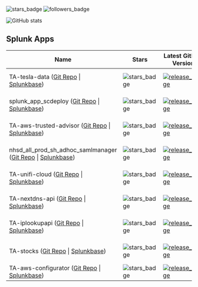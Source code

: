 ![stars_badge](https://img.shields.io/github/stars/livehybrid?affiliations=OWNER&label=Total%20Stars)
![followers_badge](https://img.shields.io/github/followers/livehybrid?label=Followers)

![GitHub stats](https://github-readme-stats.vercel.app/api?username=livehybrid&theme=dark)

## Splunk Apps

| Name                                                                                                                        | Stars                                                                                                                                 | Latest GitHub Version                                                                                                                                                                                                                                                      | Downloads                                         | Cloud Compatible                                                                                                                                                                                                                                               | Compatibility                                                                                                                                                                                                                                  | Last commit                                                                                                                                     |
|-----------------------------------------------------------------------------------------------------------------------------|---------------------------------------------------------------------------------------------------------------------------------------|--------------------------------------------------------------------------------------------------------------------------------------------------------------------------------------------------------------------------------------------------------------|------------------------------------------------------|---------------------------------------------------------------------------------------------------------------------------------------------------------------------------------------------------------------------------------------------------------|----------------------------------------------------------------------------------------------------------------------------------------------------------------------------------------------------------------------------------------------|-------------------------------------------------------------------------------------------------------------------------------------------|
| TA-tesla-data ([Git Repo](https://github.com/livehybrid/TA-tesla-data) \| [Splunkbase](https://splunkbase.splunk.com/app/4660))                                  | ![stars_badge](https://img.shields.io/github/stars/livehybrid/TA-tesla-data?label=)                  | [![release_badge](https://img.shields.io/github/v/release/livehybrid/TA-tesla-data?label=)](https://github.com/livehybrid/TA-tesla-data/releases/latest)                                   | ![Splunkbase Downloads](https://img.shields.io/endpoint?url=https%3A%2F%2Fsplunkbasebadge.livehybrid.com%2Fv1%2Fdownloads%2F4660?1) | ![Cloud Compatible](https://img.shields.io/endpoint?logo=icloud&url=https%3A%2F%2Fsplunkbasebadge.livehybrid.com%2Fv1%2Fsplunkcloud%2F4660) | ![Splunkbase Compatibility](https://img.shields.io/endpoint?url=https%3A%2F%2Fsplunkbasebadge.livehybrid.com%2Fv1%2Flatest_compat%2F4660) | [![Last commit](https://img.shields.io/github/last-commit/livehybrid/TA-tesla-data?label=)](https://github.com/livehybrid/TA-tesla-data) |
| splunk_app_scdeploy ([Git Repo](https://github.com/livehybrid/splunk_app_scdeploy) \| [Splunkbase](https://splunkbase.splunk.com/app/6731))                                  | ![stars_badge](https://img.shields.io/github/stars/livehybrid/splunk_app_scdeploy?label=)                  | [![release_badge](https://img.shields.io/github/v/release/livehybrid/splunk_app_scdeploy?label=)](https://github.com/livehybrid/splunk_app_scdeploy/releases/latest)                                   | ![Splunkbase Downloads](https://img.shields.io/endpoint?url=https%3A%2F%2Fsplunkbasebadge.livehybrid.com%2Fv1%2Fdownloads%2F6731?1) | ![Cloud Compatible](https://img.shields.io/endpoint?logo=icloud&url=https%3A%2F%2Fsplunkbasebadge.livehybrid.com%2Fv1%2Fsplunkcloud%2F6731) | ![Splunkbase Compatibility](https://img.shields.io/endpoint?url=https%3A%2F%2Fsplunkbasebadge.livehybrid.com%2Fv1%2Flatest_compat%2F6731) | [![Last commit](https://img.shields.io/github/last-commit/livehybrid/splunk_app_scdeploy?label=)](https://github.com/livehybrid/splunk_app_scdeploy) |
| TA-aws-trusted-advisor ([Git Repo](https://github.com/livehybrid/TA-aws-trusted-advisor) \| [Splunkbase](https://splunkbase.splunk.com/app/4207))                                  | ![stars_badge](https://img.shields.io/github/stars/livehybrid/TA-aws-trusted-advisor?label=)                  | [![release_badge](https://img.shields.io/github/v/release/livehybrid/TA-aws-trusted-advisor?label=)](https://github.com/livehybrid/TA-aws-trusted-advisor/releases/latest)                                   | ![Splunkbase Downloads](https://img.shields.io/endpoint?url=https%3A%2F%2Fsplunkbasebadge.livehybrid.com%2Fv1%2Fdownloads%2F4207?1) | ![Cloud Compatible](https://img.shields.io/endpoint?logo=icloud&url=https%3A%2F%2Fsplunkbasebadge.livehybrid.com%2Fv1%2Fsplunkcloud%2F4207) | ![Splunkbase Compatibility](https://img.shields.io/endpoint?url=https%3A%2F%2Fsplunkbasebadge.livehybrid.com%2Fv1%2Flatest_compat%2F4207) | [![Last commit](https://img.shields.io/github/last-commit/livehybrid/TA-aws-trusted-advisor?label=)](https://github.com/livehybrid/TA-aws-trusted-advisor) |
| nhsd_all_prod_sh_adhoc_samlmanager ([Git Repo](https://github.com/livehybrid/nhsd_all_prod_sh_adhoc_samlmanager) \| [Splunkbase](https://splunkbase.splunk.com/app/4720))                                  | ![stars_badge](https://img.shields.io/github/stars/livehybrid/nhsd_all_prod_sh_adhoc_samlmanager?label=)                  | [![release_badge](https://img.shields.io/github/v/release/livehybrid/nhsd_all_prod_sh_adhoc_samlmanager?label=)](https://github.com/livehybrid/nhsd_all_prod_sh_adhoc_samlmanager/releases/latest)                                   | ![Splunkbase Downloads](https://img.shields.io/endpoint?url=https%3A%2F%2Fsplunkbasebadge.livehybrid.com%2Fv1%2Fdownloads%2F4720?1) | ![Cloud Compatible](https://img.shields.io/endpoint?logo=icloud&url=https%3A%2F%2Fsplunkbasebadge.livehybrid.com%2Fv1%2Fsplunkcloud%2F4720) | ![Splunkbase Compatibility](https://img.shields.io/endpoint?url=https%3A%2F%2Fsplunkbasebadge.livehybrid.com%2Fv1%2Flatest_compat%2F4720) | [![Last commit](https://img.shields.io/github/last-commit/livehybrid/nhsd_all_prod_sh_adhoc_samlmanager?label=)](https://github.com/livehybrid/nhsd_all_prod_sh_adhoc_samlmanager) |
| TA-unifi-cloud ([Git Repo](https://github.com/livehybrid/TA-unifi-cloud) \| [Splunkbase](https://splunkbase.splunk.com/app/7494))                                  | ![stars_badge](https://img.shields.io/github/stars/livehybrid/TA-unifi-cloud?label=)                  | [![release_badge](https://img.shields.io/github/v/release/livehybrid/TA-unifi-cloud?label=)](https://github.com/livehybrid/TA-unifi-cloud/releases/latest) | ![Splunkbase Downloads](https://img.shields.io/endpoint?url=https%3A%2F%2Fsplunkbasebadge.livehybrid.com%2Fv1%2Fdownloads%2F7494?1) | ![Cloud Compatible](https://img.shields.io/endpoint?logo=icloud&url=https%3A%2F%2Fsplunkbasebadge.livehybrid.com%2Fv1%2Fsplunkcloud%2F7494) | ![Splunkbase Compatibility](https://img.shields.io/endpoint?url=https%3A%2F%2Fsplunkbasebadge.livehybrid.com%2Fv1%2Flatest_compat%2F7494) | [![Last commit](https://img.shields.io/github/last-commit/livehybrid/TA-unifi-cloud?label=)](https://github.com/livehybrid/TA-unifi-cloud) |        
| TA-nextdns-api ([Git Repo](https://github.com/livehybrid/TA-nextdns-api) \| [Splunkbase](https://splunkbase.splunk.com/app/7537))                                  | ![stars_badge](https://img.shields.io/github/stars/livehybrid/TA-nextdns-api?label=)                  | [![release_badge](https://img.shields.io/github/v/release/livehybrid/TA-nextdns-api?label=)](https://github.com/livehybrid/TA-nextdns-api/releases/latest) | ![Splunkbase Downloads](https://img.shields.io/endpoint?url=https%3A%2F%2Fsplunkbasebadge.livehybrid.com%2Fv1%2Fdownloads%2F7537?1) | ![Cloud Compatible](https://img.shields.io/endpoint?logo=icloud&url=https%3A%2F%2Fsplunkbasebadge.livehybrid.com%2Fv1%2Fsplunkcloud%2F7537) | ![Splunkbase Compatibility](https://img.shields.io/endpoint?url=https%3A%2F%2Fsplunkbasebadge.livehybrid.com%2Fv1%2Flatest_compat%2F7537) | [![Last commit](https://img.shields.io/github/last-commit/livehybrid/TA-nextdns-api?label=)](https://github.com/livehybrid/TA-nextdns-api) |         
| TA-iplookupapi ([Git Repo](https://github.com/livehybrid/TA-iplookupapi) \| [Splunkbase](https://splunkbase.splunk.com/app/7537))                                  | ![stars_badge](https://img.shields.io/github/stars/livehybrid/TA-iplookupapi?label=)                  | [![release_badge](https://img.shields.io/github/v/release/livehybrid/TA-iplookupapi?label=)](https://github.com/livehybrid/TA-iplookupapi/releases/latest) | ![Splunkbase Downloads](https://img.shields.io/endpoint?url=https%3A%2F%2Fsplunkbasebadge.livehybrid.com%2Fv1%2Fdownloads%2F7537?1) | ![Cloud Compatible](https://img.shields.io/endpoint?logo=icloud&url=https%3A%2F%2Fsplunkbasebadge.livehybrid.com%2Fv1%2Fsplunkcloud%2F7537) | ![Splunkbase Compatibility](https://img.shields.io/endpoint?url=https%3A%2F%2Fsplunkbasebadge.livehybrid.com%2Fv1%2Flatest_compat%2F7537) | [![Last commit](https://img.shields.io/github/last-commit/livehybrid/TA-iplookupapi?label=)](https://github.com/livehybrid/TA-iplookupapi) |  
| TA-stocks ([Git Repo](https://github.com/livehybrid/TA-stocks) \| [Splunkbase](https://splunkbase.splunk.com/app/7706))                                  | ![stars_badge](https://img.shields.io/github/stars/livehybrid/TA-stocks?label=)                  | [![release_badge](https://img.shields.io/github/v/release/livehybrid/TA-stocks?label=)](https://github.com/livehybrid/TA-stocks/releases/latest) | ![Splunkbase Downloads](https://img.shields.io/endpoint?url=https%3A%2F%2Fsplunkbasebadge.livehybrid.com%2Fv1%2Fdownloads%2F7706?1) | ![Cloud Compatible](https://img.shields.io/endpoint?logo=icloud&url=https%3A%2F%2Fsplunkbasebadge.livehybrid.com%2Fv1%2Fsplunkcloud%2F7706) | ![Splunkbase Compatibility](https://img.shields.io/endpoint?url=https%3A%2F%2Fsplunkbasebadge.livehybrid.com%2Fv1%2Flatest_compat%2F7706) | [![Last commit](https://img.shields.io/github/last-commit/livehybrid/TA-stocks?label=)](https://github.com/livehybrid/TA-stocks) |  
| TA-aws-configurator ([Git Repo](https://github.com/livehybrid/TA-aws-configurator) \| [Splunkbase](https://splunkbase.splunk.com/app/XXXX))                                  | ![stars_badge](https://img.shields.io/github/stars/livehybrid/TA-aws-configurator?label=)                  | [![release_badge](https://img.shields.io/github/v/release/livehybrid/TA-aws-configurator?label=)](https://github.com/livehybrid/TA-aws-configurator/releases/latest)                                   | - | ![Cloud Compatible](https://img.shields.io/endpoint?logo=icloud&url=https%3A%2F%2Fsplunkbasebadge.livehybrid.com%2Fv1%2Fsplunkcloud%2FXXXX) | - | [![Last commit](https://img.shields.io/github/last-commit/livehybrid/TA-aws-configurator?label=)](https://github.com/livehybrid/TA-aws-configurator) |         
